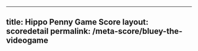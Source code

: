 ---
        
title: Hippo Penny Game Score
layout: scoredetail
permalink: /meta-score/bluey-the-videogame
---